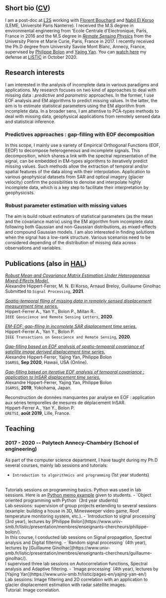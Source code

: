 ## Short bio (<a href="ahippert.github.io/pdfs/curriculum.pdf" target="_blank">CV</a>)

I am a post-doc at [L2S](https://l2s.centralesupelec.fr/) working with [Florent Bouchard](https://sites.google.com/view/florentbouchard/home) and [Nabil El Korso](https://sites.google.com/site/nabkorso/) (LEME, Université Paris Nanterre). I received the M.S degree in environmental engineering from \'Ecole Centrale d'Electronique, Paris, France in 2016 and the M.S degree in [_Remote Sensing Physics_](http://teledetection.lmd.jussieu.fr/mpt/) from the University Pierre et Marie Curie, Paris, France in 2017. I recently received the Ph.D degree from University Savoie Mont Blanc, Annecy, France, supervised by [Philippe Bolon](https://www.univ-smb.fr/listic/presentation/membres/enseignants-chercheurs/philippe-bolon/) and [Yajing Yan](https://www.univ-smb.fr/listic/pages-en/yajing-yan-en/). You can [watch here](https://www.youtube.com/watch?v=RpKIe1dnPz8) my defense at [LISTIC](https://www.univ-smb.fr/listic/) in October 2020.

## Research interests

I am interested in the analysis of incomplete data in various paradigms and applications. My research focuses on two kind of approaches to deal with missing data : _predictive_ and _parametric_ approaches. In the former, I use EOF analysis and EM algorithms to predict missing values. In the latter, the aim is to estimate statistical parameters using the EM algorithm from incomplete data. In a broader sens, I am attentive to PCA-types methods to deal with missing data, geophysical applications from remotely sensed data and statistical inference.

### Predictives approaches : gap-filling with EOF decomposition
In this scope, I mainly use a variety of Empirical Orthogonal Functions (EOF, EEOF) to decompose heterogeneous and incomplete signals. This decomposition, which shares a link with the spectral representation of the signal, can be embedded in EM-types algorithms to iteratively predict missing values. Such methods allow the extraction of temporal and/or spatial features of the data along with their interpolation. Application to various geophysical datasets from SAR and optical imagery (glacier velocity) confirm the possibilities to denoise and interpolate highly incomplete data, which is a key step to facilitate their interpretation by geophysicists.

### Robust parameter estimation with missing values
The aim is build robust estimators of statistical parameters (as the mean and the covariance matrix) using the EM algorithm from incomplete data following both Gaussian and non-Gaussian distributions, as mixed-effects and compound Gaussian models. I am also interested in finding solutions when the signal has a low-rank structure. Various scenarios need to be considered depending of the distribution of missing data across observations and variables.

## Publications (also in [HAL](https://haltools.archives-ouvertes.fr/Public/afficheRequetePubli.php?auteur_exp=hippert-ferrer&CB_auteur=oui&CB_titre=oui&CB_article=oui&CB_DOI=oui&langue=Anglais&tri_exp=annee_publi&tri_exp2=typdoc&tri_exp3=date_publi&ordre_aff=TA&Fen=Aff&css=../css/styles_publicationsHAL.css))

[_Robust Mean and Covariance Matrix Estimation Under Heterogeneous Mixed-Effects Model._](https://hal.archives-ouvertes.fr/hal-03156771/document)
<br/>
  Alexandre Hippert-Ferrer, M. N. El Korso, Arnaud Breloy, Guillaume Ginolhac
<br/>
Submitted to `Signal Processing`, **2021**.

[_Spatio-temporal flling of missing data in remotely sensed displacement measurement time series._](https://ieeexplore.ieee.org/abstract/document/9173747)
<br/>
Hippert-Ferrer A., Yan Y., Bolon P., Millan R..
<br/>
`IEEE Geoscience and Remote Sensing Letters`, **2020**.

[_EM-EOF: gap-flling in incomplete SAR displacement time series._](https://ieeexplore.ieee.org/abstract/document/9170898)
<br/>
Hippert-Ferrer A., Yan Y., Bolon P. 
<br/>
`IEEE Transactions on Geoscience and Remote Sensing`, **2020**.

[_Gap-filling based on EOF analysis of spatio-temporal covariance of satellite image derived displacement time series._](https://ieeexplore.ieee.org/document/9324467)
<br/>
Alexandre Hippert-Ferrer, Yajing Yan, Philippe Bolon
<br/>
`IGARSS`, **Sep 2020**, Hawaii, USA (Online).

[_Gap-filling based on iterative EOF analysis of temporal covariance : application to InSAR displacement time series._](https://ieeexplore.ieee.org/document/8898952)
<br/>
Alexandre Hippert-Ferrer, Yajing Yan, Philippe Bolon
<br/>
`IGARSS`, **2019**, Yokohama, Japan.

Reconstruction de données manquantes par analyse en EOF : application aux séries temporelles de mesures de déplacement InSAR. 
<br/>
Hippert-Ferrer A., Yan Y., Bolon P. 
<br/>
`GRETSI`, **août 2019**, Lille, France.

## Teaching
### 2017 - 2020 -- Polytech Annecy-Chambéry (School of engineering)
As part of the computer science department, I have taught during my Ph.D several courses, mainly lab sessions and tutorials:
- `Introduction to algorithmics and programming` (1st year students)
<br/>
Tutorials sessions on programming basics. Python was used in lab sessions. Here is an <a href="ahippert.github.io/pdfs/rappel_python.pdf" target="_blank">Python memo example</a> given to students.
- `Object oriented programming with Python` (3rd year students)
<br/>
Lab sessions: supervision of group projects extending to several sessions (example: building a house in 3D, Minesweeper video game, Roof temperature monitoring system, etc.).
- `Introduction to signal processing` (3rd year), lectures by [Philippe Bolon](https://www.univ-smb.fr/listic/presentation/membres/enseignants-chercheurs/philippe-bolon/).
<br/>
In this course, I conducted lab sessions on Signal propagation, Spectral analysis and Digital filtering.
- `Random signal processing` (4th year), lectures by [Guillaume Ginolhac](https://www.univ-smb.fr/listic/presentation/membres/enseignants-chercheurs/guillaume-ginolhac/).
<br/>
I supervised three lab sessions on Autocorrelation functions, Spectral analysis and Adaptive filtering.
- `Image processing` (4th year), lectures by [Yajing Yan](https://www.univ-smb.fr/listic/pages-en/yajing-yan-en/)
<br/>
Lab sessions: Image filtering and 2D correlation with an application to glacier displacement estimation with radar satellite images.
<br/>
Tutorial: Image correlation.
